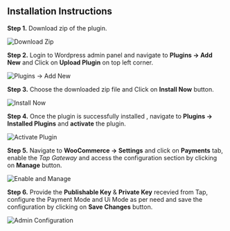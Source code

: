 ## Installation Instructions

**Step 1.** Download zip of the plugin.

![Download Zip](https://github.com/Tap-Payments/Plugin-WooCommerce-CC/assets/141141528/3f833987-f3d1-4dd7-8c78-a8c9ef441d5a")


**Step 2.** Login to Wordpress admin panel and navigate to **Plugins -> Add New** and Click on **Upload Plugin** on top left corner.

![Plugins -> Add New](https://github-production-user-asset-6210df.s3.amazonaws.com/141141528/262931786-02c5f8df-4196-4215-8cea-392a7d971b7d.png)

**Step 3.** Choose the downloaded zip file and Click on **Install Now** button.

![Install Now](https://github.com/Tap-Payments/Plugin-WooCommerce-CC/assets/141141528/734c9373-c866-4ff5-b8b1-2ed238ba41ef")

**Step 4.** Once the plugin is successfully installed , navigate to **Plugins -> Installed Plugins** and **activate** the plugin.

![Activate Plugin](https://github.com/Tap-Payments/Plugin-WooCommerce-All-in-one/assets/141141528/c41286ec-6940-4c2b-bc5a-859fd5f992e7")

**Step 5.** Navigate to **WooCommerce -> Settings** and click on **Payments** tab, enable the *Tap Gateway* and access the configuration section by clicking on **Manage** button.

![Enable and Manage](https://github.com/Tap-Payments/Plugin-WooCommerce-CC/assets/141141528/0d9c67b7-f094-40df-ae70-de1249478af4")

**Step 6.** Provide the **Publishable Key** & **Private Key** recevied from Tap, configure the Payment Mode and Ui Mode as per need and save the configuration by clicking on **Save Changes** button.

![Admin Configuration](https://github.com/user-attachments/assets/d98599ce-d196-4317-ae95-d66dff582d08")
